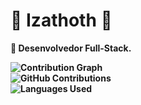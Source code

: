# **🌌 Izathoth 🌌**

**🔸 Desenvolvedor Full-Stack.**  

**![Contribution Graph](https://github-readme-streak-stats.herokuapp.com/?user=Izathoth&theme=dark&background=0A0E20&border_radius=10&ring=4169E1)**  
**![GitHub Contributions](https://github-readme-stats.vercel.app/api/?username=Izathoth&count_private=true&show_icons=true&theme=dark&bg_color=0A0E20&border_radius=10&title_color=4169E1&icon_color=4169E1)**  
**![Languages Used](https://github-readme-stats.vercel.app/api/top-langs/?username=Izathoth&theme=dark&bg_color=0A0E20&border_radius=10&langs_count=20&layout=compact&title_color=4169E1)**
